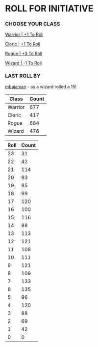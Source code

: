 # ROLL FOR INITIATIVE
### CHOOSE YOUR CLASS

[Warrior | +1 To Roll](https://github.com/benjaminsampica/benjaminsampica/issues/new?title=roll%7Cwarrior&body=Just+click+%27Submit+new+issue%27.)

[Cleric | +1 To Roll](https://github.com/benjaminsampica/benjaminsampica/issues/new?title=roll%7Ccleric&body=Just+click+%27Submit+new+issue%27.)

[Rogue | +3 To Roll](https://github.com/benjaminsampica/benjaminsampica/issues/new?title=roll%7Crogue&body=Just+click+%27Submit+new+issue%27.)

[Wizard | -1 To Roll](https://github.com/benjaminsampica/benjaminsampica/issues/new?title=roll%7Cwizard&body=Just+click+%27Submit+new+issue%27.)
### LAST ROLL BY
[mbajaman](https://www.github.com/mbajaman) - as a wizard rolled a 15!

|Class|Count|
|-|-|
|Warrior|677|
|Cleric|417|
|Rogue|684|
|Wizard|476|

|Roll|Count|
|-|-|
|23|31
|22|42
|21|114
|20|93
|19|85
|18|99
|17|120
|16|100
|15|116
|14|88
|13|113
|12|121
|11|108
|10|111
|9|121
|8|109
|7|133
|6|135
|5|96
|4|120
|3|88
|2|69
|1|42
|0|0
